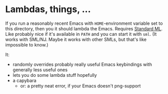 # Lambdas, things, ...

If you run a reasonably recent Emacs with `HOME`-environment variable set to this directory, then you it should lambda the Emacs. Requires [Standard ML](http://www.smlnj.org/). Like probably nice if it's available in `PATH` and you can start it with `sml`. (It works with SML/NJ. Maybe it works with other SMLs, but that's like impossible to know.)

It:
* randomly overrides probably really useful Emacs keybindings with generally less useful ones
* lets you do some lambda stuff hopefully
* a capybara
  * or: a pretty neat error, if your Emacs doesn't png-support
